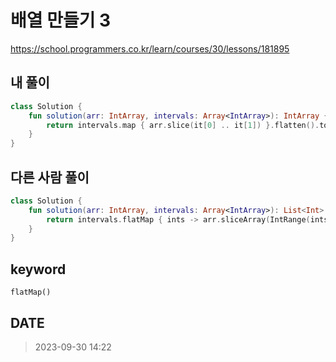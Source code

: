 # 배열 만들기 3

https://school.programmers.co.kr/learn/courses/30/lessons/181895

## 내 풀이
```kt
class Solution {
    fun solution(arr: IntArray, intervals: Array<IntArray>): IntArray {
        return intervals.map { arr.slice(it[0] .. it[1]) }.flatten().toIntArray()
    }
}
```

## 다른 사람 풀이
```kt
class Solution {
    fun solution(arr: IntArray, intervals: Array<IntArray>): List<Int> {
        return intervals.flatMap { ints -> arr.sliceArray(IntRange(ints[0], ints[1])).toList() }
    }
}
```

## keyword
`flatMap()`

## DATE
> 2023-09-30 14:22